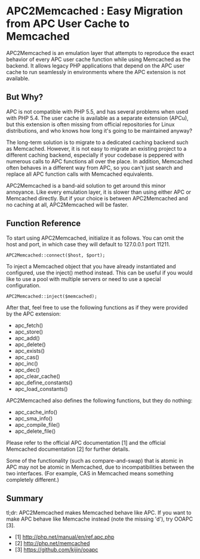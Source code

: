 APC2Memcached : Easy Migration from APC User Cache to Memcached
===============================================================

APC2Memcached is an emulation layer that attempts to reproduce the exact behavior
of every APC user cache function while using Memcached as the backend.
It allows legacy PHP applications that depend on the APC user cache
to run seamlessly in environments where the APC extension is not available.

But Why?
--------

APC is not compatible with PHP 5.5, and has several problems when used with PHP 5.4.
The user cache is available as a separate extension (APCu),
but this extension is often missing from official repositories for Linux distributions,
and who knows how long it's going to be maintained anyway?

The long-term solution is to migrate to a dedicated caching backend such as Memcached.
However, it is not easy to migrate an existing project to a different caching backend,
especially if your codebase is peppered with numerous calls to APC functions all over the place.
In addition, Memcached often behaves in a different way from APC,
so you can't just search and replace all APC function calls with Memcached equivalents.

APC2Memcached is a band-aid solution to get around this minor annoyance.
Like every emulation layer, it is slower than using either APC or Memcached directly.
But if your choice is between APC2Memcached and no caching at all, APC2Memcached will be faster.

Function Reference
------------------

To start using APC2Memcached, initialize it as follows.
You can omit the host and port, in which case they will default to 127.0.0.1 port 11211.

    APC2Memcached::connect($host, $port);

To inject a Memcached object that you have already instantiated and configured, use the inject() method instead.
This can be useful if you would like to use a pool with multiple servers or need to use a special configuration.

    APC2Memcached::inject($memcached);

After that, feel free to use the following functions as if they were provided by the APC extension:

  - apc_fetch()
  - apc_store()
  - apc_add()
  - apc_delete()
  - apc_exists()
  - apc_cas()
  - apc_inc()
  - apc_dec()
  - apc_clear_cache()
  - apc_define_constants()
  - apc_load_constants()

APC2Memcached also defines the following functions, but they do nothing:

  - apc_cache_info()
  - apc_sma_info()
  - apc_compile_file()
  - apc_delete_file()

Please refer to the official APC documentation [1] and the official Memcached documentation [2] for further details.

Some of the functionality (such as compare-and-swap) that is atomic in APC may not be atomic in Memcached,
due to incompatibilities between the two interfaces.
(For example, CAS in Memcached means something completely different.)

Summary
-------

tl;dr: APC2Memcached makes Memcached behave like APC.
If you want to make APC behave like Memcache instead (note the missing 'd'), try OOAPC [3].

  - [1] http://php.net/manual/en/ref.apc.php
  - [2] http://php.net/memcached
  - [3] https://github.com/kijin/ooapc
